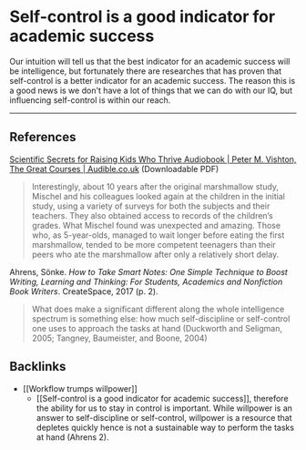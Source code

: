 # Self-control is a good indicator for academic success
Our intuition will tell us that the best indicator for an academic success will be intelligence, but fortunately there are researches that has proven that self-control is a better indicator for an academic success. The reason this is a good news is we don't have a lot of things that we can do with our IQ, but influencing self-control is within our reach.

---
## References
[Scientific Secrets for Raising Kids Who Thrive Audiobook | Peter M. Vishton, The Great Courses | Audible.co.uk](https://www.audible.co.uk/pd/Scientific-Secrets-for-Raising-Kids-Who-Thrive-Audiobook/B00IB12F0S)  (Downloadable PDF)
> Interestingly, about 10 years after the original marshmallow study, Mischel and his colleagues looked again at the children in the initial study, using a variety of surveys for both the subjects and their teachers. They also obtained access to records of the children’s grades. What Mischel found was unexpected and amazing. Those who, as 5-year-olds, managed to wait longer before eating the first marshmallow, tended to be more competent teenagers than their peers who ate the marshmallow after only a relatively short delay.

Ahrens, Sönke. *How to Take Smart Notes: One Simple Technique to Boost Writing, Learning and Thinking: For Students, Academics and Nonfiction Book Writers*. CreateSpace, 2017 (p. 2).
> What does make a significant different along the whole intelligence spectrum is something else: how much self-discipline or self-control one uses to approach the tasks at hand (Duckworth and Seligman, 2005; Tangney, Baumeister, and Boone, 2004)

## Backlinks
* [[Workflow trumps willpower]]
	* [[Self-control is a good indicator for academic success]], therefore the ability for us to stay in control is important. While willpower is an answer to self-discipline or self-control, willpower is a resource that depletes quickly hence is not a sustainable way to perform the tasks at hand (Ahrens 2). 

<!-- #evergreen #parenting -->

<!-- {BearID:C4BD0297-2339-4BF8-860A-C9B1ACC6F151-76148-000294394DA3FDF3} -->
